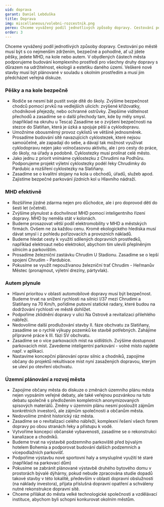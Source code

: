 ```yaml
---
uid: doprava
garant: Daniel Lebduška
title: Doprava
img: miscellaneous/volebni-rozcestnik.png
perex: Chceme vyvážený podíl jednotlivých způsoby dopravy. Cestování po městě musí být s co nejmenším zdržením, bezpečné a pohodlné, ať už jdete pěšky, jedete MHD, na kole nebo autem.
order: 3
---
```


Chceme vyvážený podíl jednotlivých způsoby dopravy. Cestování po městě musí být s co nejmenším zdržením, bezpečné a pohodlné, ať už jdete pěšky, jedete MHD, na kole nebo autem. V obydlených částech města podporujeme budování komplexního prostředí pro všechny druhy dopravy s důrazem na udržitelnost, ekologii a estetiku daného území. Veškeré nové stavby musí být plánované v souladu s okolním prostředím a musí jim předcházet veřejná diskuze.


### Pěšky a na kole bezpečně

- Rodiče se nesmí bát pustit svoje dítě do školy. Zvýšíme bezpečnost chodců pomocí prvků na vedlejších ulicích: zvýšené křižovatky, chodníkové přejezdy, nebo ochranné ostrůvky. Zlepšíme viditelnost přechodů a zasadíme se o další přechody tam, kde by měly smysl. (například na okruhu u Tesca) Zasadíme se o zvýšení bezpečnosti na stezce do Slatiňan, která je úzká a spojuje pěší a cyklodopravu.
- Umožníme obousměrný provoz cyklistů ve většině jednosměrek. Prosadíme budování sítě navazujících cyklostezek, které nejsou samoúčelné, ale zapadají do sebe, a dávají tak možnost využívat cyklodopravu nejen jako volnočasovou aktivitu, ale i pro cesty do práce, do školy, na úřady a podobně. Cyklostezky musí prolínat celé město.
- Jako jednu z priorit vnímáme cyklostezku z Chrudimi na Podhůru. Podporujeme projekt výletní cyklostezky podél řeky Chrudimky do Pardubic a rozšíření cyklostezky na Slatiňany.
- Zasadíme se o kvalitní stojany na kola u obchodů, úřadů, služeb apod. Zajistíme bezpečné parkování jízdních kol u Hlavního nádraží.
 

### MHD efektivně

- Rozšíříme jízdné zdarma nejen pro důchodce, ale i pro doprovod dětí do šesti let (včetně).
- Zvýšíme plynulost a dochvilnost MHD pomocí inteligentního řízení dopravy. MHD by neměla stát v kolonách.
- Budeme prosazovat větší podíl elektromobility v MHD a městských firmách. Ovšem ne za každou cenu. Kromě ekologického hlediska musí dávat smysl i z pohledu pořizovacích a provozních nákladů.
- Budeme hledat cesty k využití sdílených dopravních prostředků, například elektroaut nebo elektrokol, abychom tím ulevili přeplněným silnicím a parkovištím. 
- Prosadíme železniční zastávku Chrudim U Stadionu. Zasadíme se o lepší spojení Chrudim - Pardubice.
- Pokusíme se využít nepoužívanou železniční trať Chrudim - Heřmanův Městec (pronajmout, výletní drezíny, pártyvlak).
 

### Autem plynule

- Hlavní prioritou v oblasti automobilové dopravy musí být bezpečnost. Budeme trvat na snížení rychlosti na silnici I/37 mezi Chrudimí a Slatiňany na 70 Km/h, pořídíme putovní statické radary, které budou na dodržování rychlosti ve městě dohlížet.
- Podpoříme zklidnění dopravy v ulici Na Ostrově a revitalizaci přilehlého nábřeží.
- Nedovolíme další prodlužování stavby II. fáze obchvatu za Slatiňany, zasadíme se o  rychlé výkupy pozemků ke stavbě potřebných. Zahájíme přípravné práce k III. fázi SV obchvatu. 
- Zasadíme se o více parkovacích míst na sídlištích. Zvýšíme dostupnost parkovacích míst. Zavedeme inteligentní parkování - volné místo najdete např. v aplikaci.
- Nastavíme koncepční plánování oprav silnic a chodníků, zapojíme občany do projektů rekultivace míst nyní zasažených dopravou, kterým se uleví po otevření obchvatu.


###  Územní plánování a rozvoj města

- Zapojíme občany města do diskuze o změnách územního plánu města nejen vypsáním veřejné debaty, ale také veřejnou pozvánkou na tuto debatu společně s předložením kompletních anonymizovaných spisových materiálů. Změny v územním plánu nesmí posloužit zájmům konkrétních investorů, ale zájmům společnosti a občanům města.
- Nedovolíme změnit historický ráz města.
- Zasadíme se o revitalizaci celého nábřeží, komplexní řešení všech forem dopravy po obou stranách řeky a přístupu k vodě.
- Vytvoříme koncepci občanské vybavenosti, zasadíme se o rekonstrukci kanalizace a chodníků.
- Budeme trvat na výstavbě podzemního parkoviště před bývalým hotelem Bohemia a podporovat budování dalších podzemních a vícepodlažních parkovišť.
- Podpoříme výstavbu nové sportovní haly a smysluplné využití té staré (například na parkovací dům)
- Pokusíme se zabránit plánované výstavbě druhého bytového domu v prostorách bývalé dýhárny, pokud nebude zpracována studie dopadů takové stavby v této lokalitě, především v oblasti dopravní obslužnosti (na náklady investora), přijata příslušná dopravní opatření a schváleny nutné rekonstrukce dopravní sítě. 
- Chceme přilákat do města velké technologické společnosti a vzdělávací instituce, abychom byli schopni konkurovat okolním městům.

